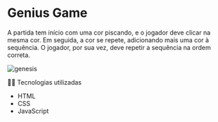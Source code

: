 # Genius Game

A partida tem início com uma cor piscando, e o jogador deve clicar na mesma cor. Em seguida, a cor se repete, adicionando mais uma cor à sequência. O jogador, por sua vez, deve repetir a sequência na ordem correta.

![genesis](https://user-images.githubusercontent.com/67767203/109433978-d60a2380-79f1-11eb-90bf-714c885ba604.png)

👨‍💻 Tecnologias utilizadas
- HTML
- CSS
- JavaScript
